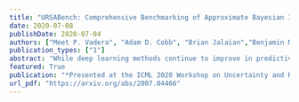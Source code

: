 ```yaml
---
title: "URSABench: Comprehensive Benchmarking of Approximate Bayesian Inference Methods for Deep Neural Networks"
date: 2020-07-08
publishDate: 2020-07-04
authors: ["Meet P. Vadera", "Adam D. Cobb", "Brian Jalaian","Benjamin M. Marlin"]
publication_types: ["1"]
abstract: "While deep learning methods continue to improve in predictive accuracy on a wide range of application domains, significant issues remain with other aspects of their performance including their ability to quantify uncertainty and their robustness. Recent advances in approximate Bayesian inference hold significant promise for addressing these concerns, but the computational scalability of these methods can be problematic when applied to large-scale models. In this paper, we describe initial work on the development ofURSABench(the Uncertainty, Robustness, Scalability, and Accuracy Benchmark), an open-source suite of bench-marking tools for comprehensive assessment of approximate Bayesian inference methods with a focus on deep learning-based classification tasks"
featured: True
publication: "*Presented at the ICML 2020 Workshop on Uncertainty and Robustness in Deep Learning*"
url_pdf: "https://arxiv.org/abs/2007.04466"
---
```


